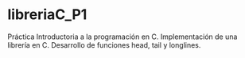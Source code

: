 # libreriaC_P1
Práctica Introductoria a la programación en C.
Implementación de una librería en C. 
Desarrollo de funciones head, tail y longlines.
